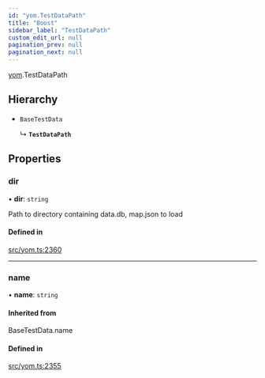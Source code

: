 ```yaml
---
id: "yom.TestDataPath"
title: "Boost"
sidebar_label: "TestDataPath"
custom_edit_url: null
pagination_prev: null
pagination_next: null
---
```


[yom](../namespaces/yom.md).TestDataPath

## Hierarchy

- `BaseTestData`

  ↳ **`TestDataPath`**

## Properties

### dir

• **dir**: `string`

Path to directory containing data.db, map.json to load

#### Defined in

[src/yom.ts:2360](https://github.com/yolmio/boost/blob/5cada48/src/yom.ts#L2360)

___

### name

• **name**: `string`

#### Inherited from

BaseTestData.name

#### Defined in

[src/yom.ts:2355](https://github.com/yolmio/boost/blob/5cada48/src/yom.ts#L2355)
